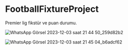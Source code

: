 # FootballFixtureProject
Premier lig fikstür ve puan durumu.
  
![WhatsApp Görsel 2023-12-03 saat 21 44 50_259d82b2](https://github.com/MeltemAlbayrakk/FootballFixtureProject/assets/77754573/2a1109ef-d7df-4cbb-a924-c39b7735c9c8)


![WhatsApp Görsel 2023-12-03 saat 21 45 04_b6adcf62](https://github.com/MeltemAlbayrakk/FootballFixtureProject/assets/77754573/9396b84e-625a-4534-8f95-19f117d330d4)
